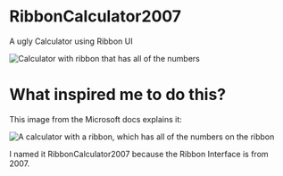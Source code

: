 # RibbonCalculator2007
A ugly Calculator using Ribbon UI

![Calculator with ribbon that has all of the numbers](https://misha.is-inside.me/49sTU0Vq.png)

# What inspired me to do this?
This image from the Microsoft docs explains it:

![A calculator with a ribbon, which has all of the numbers on the ribbon](https://misha.is-inside.me/wy85yLVE.png)

I named it RibbonCalculator2007 because the Ribbon Interface is from 2007.
